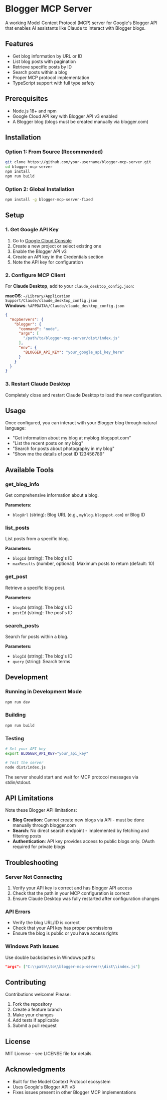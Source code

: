 # Blogger MCP Server

A working Model Context Protocol (MCP) server for Google's Blogger API that enables AI assistants like Claude to interact with Blogger blogs.

## Features

- Get blog information by URL or ID
- List blog posts with pagination
- Retrieve specific posts by ID
- Search posts within a blog
- Proper MCP protocol implementation
- TypeScript support with full type safety

## Prerequisites

- Node.js 18+ and npm
- Google Cloud API key with Blogger API v3 enabled
- A Blogger blog (blogs must be created manually via blogger.com)

## Installation

### Option 1: From Source (Recommended)

```bash
git clone https://github.com/your-username/blogger-mcp-server.git
cd blogger-mcp-server
npm install
npm run build
```

### Option 2: Global Installation

```bash
npm install -g blogger-mcp-server-fixed
```

## Setup

### 1. Get Google API Key

1. Go to [Google Cloud Console](https://console.cloud.google.com/)
2. Create a new project or select existing one
3. Enable the Blogger API v3
4. Create an API key in the Credentials section
5. Note the API key for configuration

### 2. Configure MCP Client

For **Claude Desktop**, add to your `claude_desktop_config.json`:

**macOS**: `~/Library/Application Support/Claude/claude_desktop_config.json`  
**Windows**: `%APPDATA%/Claude/claude_desktop_config.json`

```json
{
  "mcpServers": {
    "blogger": {
      "command": "node",
      "args": [
        "/path/to/blogger-mcp-server/dist/index.js"
      ],
      "env": {
        "BLOGGER_API_KEY": "your_google_api_key_here"
      }
    }
  }
}
```

### 3. Restart Claude Desktop

Completely close and restart Claude Desktop to load the new configuration.

## Usage

Once configured, you can interact with your Blogger blog through natural language:

- "Get information about my blog at myblog.blogspot.com"
- "List the recent posts on my blog"
- "Search for posts about photography in my blog"
- "Show me the details of post ID 123456789"

## Available Tools

### get_blog_info
Get comprehensive information about a blog.

**Parameters:**
- `blogUrl` (string): Blog URL (e.g., `myblog.blogspot.com`) or Blog ID

### list_posts
List posts from a specific blog.

**Parameters:**
- `blogId` (string): The blog's ID
- `maxResults` (number, optional): Maximum posts to return (default: 10)

### get_post
Retrieve a specific blog post.

**Parameters:**
- `blogId` (string): The blog's ID
- `postId` (string): The post's ID

### search_posts
Search for posts within a blog.

**Parameters:**
- `blogId` (string): The blog's ID
- `query` (string): Search terms

## Development

### Running in Development Mode

```bash
npm run dev
```

### Building

```bash
npm run build
```

### Testing

```bash
# Set your API key
export BLOGGER_API_KEY="your_api_key"

# Test the server
node dist/index.js
```

The server should start and wait for MCP protocol messages via stdin/stdout.

## API Limitations

Note these Blogger API limitations:

- **Blog Creation**: Cannot create new blogs via API - must be done manually through blogger.com
- **Search**: No direct search endpoint - implemented by fetching and filtering posts
- **Authentication**: API key provides access to public blogs only. OAuth required for private blogs

## Troubleshooting

### Server Not Connecting
1. Verify your API key is correct and has Blogger API access
2. Check that the path in your MCP configuration is correct
3. Ensure Claude Desktop was fully restarted after configuration changes

### API Errors
- Verify the blog URL/ID is correct
- Check that your API key has proper permissions
- Ensure the blog is public or you have access rights

### Windows Path Issues
Use double backslashes in Windows paths:
```json
"args": ["C:\\path\\to\\blogger-mcp-server\\dist\\index.js"]
```

## Contributing

Contributions welcome! Please:

1. Fork the repository
2. Create a feature branch
3. Make your changes
4. Add tests if applicable
5. Submit a pull request

## License

MIT License - see LICENSE file for details.

## Acknowledgments

- Built for the Model Context Protocol ecosystem
- Uses Google's Blogger API v3
- Fixes issues present in other Blogger MCP implementations